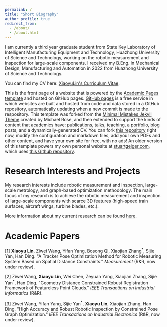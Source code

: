 ```yaml
---
permalink: /
title: "Short Biography"
author_profile: true
redirect_from: 
  - /about/
  - /about.html
---
```

I am currently a third year graduate student from State Key Laboratory of Intelligent Manufacturing Equipment and Technology, Huazhong University of Science and Technology, working on the robotic measurement and inspection for large-scale components. I received my B.Eng. in Mechanical Design, Manufacturing and Automation in 2022 from Huazhong University of Science and Technology.

You can find my CV here: [XiaoyuLin's Curriculum Vitae](../assets/CV_XiaoyuLin.pdf).

This is the front page of a website that is powered by the [Academic Pages template](https://github.com/academicpages/academicpages.github.io) and hosted on GitHub pages. [GitHub pages](https://pages.github.com) is a free service in which websites are built and hosted from code and data stored in a GitHub repository, automatically updating when a new commit is made to the respository. This template was forked from the [Minimal Mistakes Jekyll Theme](https://mmistakes.github.io/minimal-mistakes/) created by Michael Rose, and then extended to support the kinds of content that academics have: publications, talks, teaching, a portfolio, blog posts, and a dynamically-generated CV. You can fork [this repository](https://github.com/academicpages/academicpages.github.io) right now, modify the configuration and markdown files, add your own PDFs and other content, and have your own site for free, with no ads! An older version of this template powers my own personal website at [stuartgeiger.com](http://stuartgeiger.com), which uses [this Github repository](https://github.com/staeiou/staeiou.github.io).

Research Interests and Projects
======
My research interests include robotic measurement and inspection, large-scale metrology, and graph-based optimization methodology. The main focus of my research is to achieve the robotic measurement and inspection of large-scale components with scarce 3D features (high-speed train surfaces, aircraft wings, turbine blades, etc.).

More information about my current research can be found [here](https://kikido16.github.io/publications/).

Academic Papers
======
\[1\] **Xiaoyu Lin**, Ziwei Wang, Yifan Yang, Bosong Qi, Xiaojian Zhang<sup>*</sup>, Sijie Yan, Han Ding. "A Tracker Pose Optimization Method for Robotic Measuring System Based on Spatial Distance Constraints." *Measurement* (R\&R, now under review).

\[2\] Ziwei Wang, **Xiaoyu Lin**, Wei Chen, Zeyuan Yang, Xiaojian Zhang, Sijie Yan<sup>*</sup>, Han Ding. "Geometry Distance Constrained Robust Registration Framework of Featureless Point Clouds." *IEEE Transactions on Industrial Informatics* (R\&R).

\[3\] Ziwei Wang, Yifan Yang, Sijie Yan<sup>*</sup>, **Xiaoyu Lin**, Xiaojian Zhang, Han Ding. "High Accuracy and Robust Robotic Inspection by Constrained Pose Graph Optimization." *IEEE Transactions on Industrial Electronics* (R\&R, now under review).
